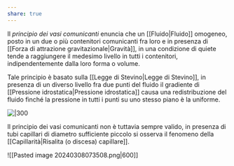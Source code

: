 ```yaml
---
share: true
---
```

Il *principio dei vasi comunicanti* enuncia che un [[Fluido|Fluido]] omogeneo, posto in un due o più contenitori comunicanti fra loro e in presenza di [[Forza di attrazione gravitazionale|Gravità]], in una condizione di quiete tende a raggiungere il medesimo livello in tutti i contenitori, indipendentemente dalla loro forma o volume.

Tale principio è basato sulla [[Legge di Stevino|Legge di Stevino]], in presenza di un diverso livello fra due punti del fluido il gradiente di [[Pressione idrostatica|Pressione idrostatica]] causa una redistribuzione del fluido finché la pressione in tutti i punti su uno stesso piano è la uniforme.

![|300](46ccc91f1ca8d0489755db6c330ab468_MD5%201.png)

Il principio dei vasi comunicanti non è tuttavia sempre valido, in presenza di tubi capillari di diametro sufficiente piccolo si osserva il fenomeno della [[Capillarità|Risalita (o discesa) capillare]].

![[Pasted image 20240308073508.png|600]]